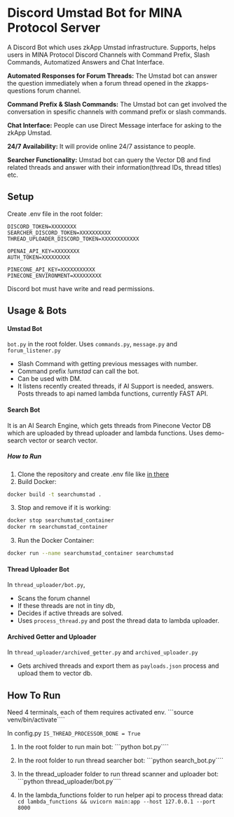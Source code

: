 # Discord Umstad Bot for MINA Protocol Server
A Discord Bot which uses zkApp Umstad infrastructure. Supports, helps users in MINA Protocol Discord Channels with Command Prefix, Slash Commands, Automatized Answers and Chat Interface.

**Automated Responses for Forum Threads:** The Umstad bot can answer the question immediately when a forum thread opened in the zkapps-questions forum channel.

**Command Prefix & Slash Commands:** The Umstad bot can get involved the conversation in spesific channels with command prefix or slash commands.

**Chat Interface:** People can use Direct Message interface for asking to the zkApp Umstad.

**24/7 Availability:** It will provide online 24/7 assistance to people.

**Searcher Functionality:**  Umstad bot can query the Vector DB and find related threads and answer with their information(thread IDs, thread titles) etc.

## Setup

Create .env file in the root folder:
```
DISCORD_TOKEN=XXXXXXXX
SEARCHER_DISCORD_TOKEN=XXXXXXXXXX
THREAD_UPLOADER_DISCORD_TOKEN=XXXXXXXXXXXX

OPENAI_API_KEY=XXXXXXXX
AUTH_TOKEN=XXXXXXXXX

PINECONE_API_KEY=XXXXXXXXXXX
PINECONE_ENVIRONMENT=XXXXXXXXX
```

Discord bot must have write and read permissions.

## Usage & Bots

#### Umstad Bot
```bot.py``` in the root folder. Uses ```commands.py```, ```message.py``` and ```forum_listener.py```

- Slash Command with getting previous messages with number.
- Command prefix _!umstad_ can call the bot.
- Can be used with DM.
- It listens recently created threads, if AI Support is needed, answers. Posts threads to api named lambda functions, currently FAST API.

#### Search Bot
It is an AI Search Engine, which gets threads from Pinecone Vector DB which are uploaded by thread uploader and lambda functions.
Uses demo-search vector or search vector.

##### How to Run
1. Clone the repository and create .env file like [in there](#setup)
2. Build Docker:
```sh
docker build -t searchumstad .
```

3. Stop and remove if it is working:
```sh
docker stop searchumstad_container
docker rm searchumstad_container
```

3. Run the Docker Container:
```sh
docker run --name searchumstad_container searchumstad
```

#### Thread Uploader Bot
In ```thread_uploader/bot.py```,
- Scans the forum channel 
- If these threads are not in tiny db, 
- Decides if active threads are solved. 
- Uses ```process_thread.py``` and post the thread data to lambda uploader.

#### Archived Getter and Uploader
In ```thread_uploader/archived_getter.py``` and ```archived_uploader.py```
- Gets archived threads and export them as ```payloads.json``` process and upload them to vector db.

## How To Run

Need 4 terminals, each of them requires activated env.
```source venv/bin/activate````

In config.py
```IS_THREAD_PROCESSOR_DONE = True```

1. In the root folder to run main bot:
```python bot.py````

2. In the root folder to run thread searcher bot:
```python search_bot.py````

3. In the thread_uploader folder to run thread scanner and uploader bot:
```python thread_uploader/bot.py````

4. In the lambda_functions folder to run helper api to process thread data:
```cd lambda_functions && uvicorn main:app --host 127.0.0.1 --port 8000```
